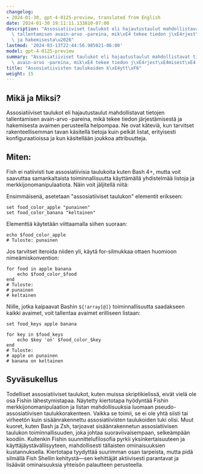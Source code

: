 ```yaml
---
changelog:
- 2024-01-30, gpt-4-0125-preview, translated from English
date: 2024-01-30 19:11:11.133810-07:00
description: "Assosiatiiviset taulukot eli hajautustaulut mahdollistavat tietojen\
  \ tallentamisen avain-arvo -pareina, mik\xE4 tekee tiedon j\xE4rjest\xE4misest\xE4\
  \ ja hakemisesta\u2026"
lastmod: '2024-03-13T22:44:56.985021-06:00'
model: gpt-4-0125-preview
summary: "Assosiatiiviset taulukot eli hajautustaulut mahdollistavat tietojen tallentamisen\
  \ avain-arvo -pareina, mik\xE4 tekee tiedon j\xE4rjest\xE4misest\xE4 ja hakemisesta\u2026"
title: "Assosiatiivisten taulukoiden k\xE4ytt\xF6"
weight: 15
---
```


## Mikä ja Miksi?

Assosiatiiviset taulukot eli hajautustaulut mahdollistavat tietojen tallentamisen avain-arvo -pareina, mikä tekee tiedon järjestämisestä ja hakemisesta avaimen perusteella helpompaa. Ne ovat käteviä, kun tarvitset rakenteellisemman tavan käsitellä tietoja kuin pelkät listat, erityisesti konfiguraatioissa ja kun käsitellään joukkoa attribuutteja.

## Miten:

Fish ei natiivisti tue assosiatiivisia taulukoita kuten Bash 4+, mutta voit saavuttaa samankaltaista toiminnallisuutta käyttämällä yhdistelmää listoja ja merkkijonomanipulaatiota. Näin voit jäljitellä niitä:

Ensimmäisenä, asetetaan "assosiatiiviset taulukon" elementit erikseen:

```Fish Shell
set food_color_apple "punainen"
set food_color_banana "keltainen"
```

Elementtiä käytetään viittaamalla siihen suoraan:

```Fish Shell
echo $food_color_apple
# Tuloste: punainen
```

Jos tarvitset iteroida niiden yli, käytä for-silmukkaa ottaen huomioon nimeämiskonvention:

```Fish Shell
for food in apple banana
    echo $food_color_$food
end
# Tuloste:
# punainen
# keltainen
```

Niille, jotka kaipaavat Bashin `${!array[@]}` toiminnallisuutta saadakseen kaikki avaimet, voit tallentaa avaimet erilliseen listaan:

```Fish Shell
set food_keys apple banana

for key in $food_keys
    echo $key 'on' $food_color_$key
end
# Tuloste:
# apple on punainen
# banana on keltainen
```

## Syväsukellus

Todelliset assosiatiiviset taulukot, kuten muissa skriptikielissä, eivät vielä ole osa Fishin lähestymistapaa. Näytetty kiertotapa hyödyntää Fishin merkkijonomanipulaation ja listan mahdollisuuksia luomaan pseudo-assosiatiivisen taulukkorakenteen. Vaikka se toimii, se ei ole yhtä siisti tai virheetön kuin sisäänrakennettu assosiatiivisten taulukoiden tuki olisi. Muut kuoret, kuten Bash ja Zsh, tarjoavat sisäänrakennetun assosiatiivisen taulukon toiminnallisuuden, joka johtaa suoraviivaisempaan, selkeämpään koodiin. Kuitenkin Fishin suunnittelufilosofia pyrkii yksinkertaisuuteen ja käyttäjäystävällisyyteen, mahdollisesti tällaisten ominaisuuksien kustannuksella. Kiertotapa tyydyttää suurimman osan tarpeista, mutta pidä silmällä Fish Shellin kehitystä—sen kehittäjät aktiivisesti parantavat ja lisäävät ominaisuuksia yhteisön palautteen perusteella.
